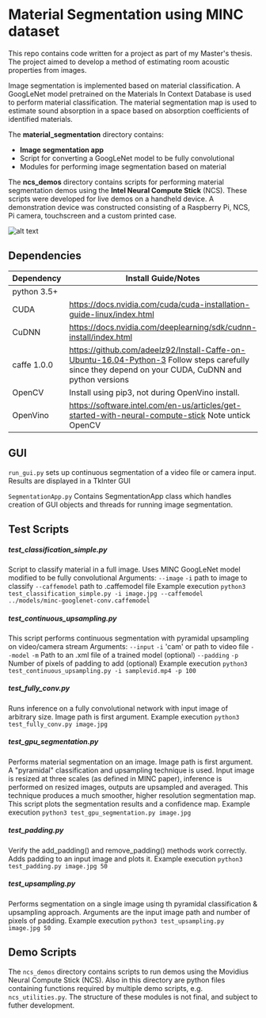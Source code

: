 # Material Segmentation using MINC dataset
This repo contains code written for a project as part of my Master's thesis. 
The project aimed to develop a method of estimating room acoustic properties from images. 


Image segmentation is implemented based on material classification. A GoogLeNet model pretrained on the Materials In Context Database is used to perform material classification. 
The material segmentation map is used to estimate sound absorption in a space based on absorption coefficients of identified materials.

The **material_segmentation** directory contains:
* **Image segmentation app**
* Script for converting a GoogLeNet model to be fully convolutional
* Modules for performing image segmentation based on material

The **ncs_demos** directory contains scripts for performing material segmentation demos using the **Intel Neural Compute Stick** (NCS). 
These scripts were developed for live demos on a handheld device. 
A demonstration device was constructed consisting of a Raspberry Pi, NCS, Pi camera, touchscreen and a custom printed case.

![alt text](https://github.com/aoifemcdonagh/material-segmentation/src/images/demo_setup.png)

## Dependencies

Dependency | Install Guide/Notes
-----------|--------------
python 3.5+ |
CUDA | https://docs.nvidia.com/cuda/cuda-installation-guide-linux/index.html
CuDNN | https://docs.nvidia.com/deeplearning/sdk/cudnn-install/index.html
caffe 1.0.0 | https://github.com/adeelz92/Install-Caffe-on-Ubuntu-16.04-Python-3 Follow steps carefully since they depend on your CUDA, CuDNN and python versions
OpenCV | Install using pip3, not during OpenVino install.
OpenVino | https://software.intel.com/en-us/articles/get-started-with-neural-compute-stick Note untick OpenCV


## GUI
`run_gui.py` sets up continuous segmentation of a video file or camera input. Results are displayed in a TkInter GUI

`SegmentationApp.py` Contains SegmentationApp class which handles creation of GUI objects and threads for running image segmentation.

## Test Scripts

##### test_classification_simple.py
Script to classify material in a full image.
Uses MINC GoogLeNet model modified to be fully convolutional
Arguments:
   `--image` `-i` path to image to classify
   `--caffemodel` path to .caffemodel file
Example execution `python3 test_classification_simple.py -i image.jpg --caffemodel ../models/minc-googlenet-conv.caffemodel`

##### test_continuous_upsampling.py
This script performs continuous segmentation with pyramidal upsampling on video/camera stream
Arguments: 
   `--input` `-i` 'cam' or path to video file
   `--model` `-m` Path to an .xml file of a trained model (optional)
   `--padding` `-p` Number of pixels of padding to add (optional)
Example execution `python3 test_continuous_upsampling.py -i samplevid.mp4 -p 100`

##### test_fully_conv.py
Runs inference on a fully convolutional network with input image of arbitrary size. Image path is first argument. 
Example execution `python3 test_fully_conv.py image.jpg`

##### test_gpu_segmentation.py
Performs material segmentation on an image. Image path is first argument.
A "pyramidal" classification and upsampling technique is used. Input image is resized at three scales (as defined in MINC paper), inference is performed on resized images, outputs are upsampled and averaged. This technique produces a much smoother, higher resolution segmentation map. This script plots the segmentation results and a confidence map.
Example execution `python3 test_gpu_segmentation.py image.jpg`

##### test_padding.py
Verify the add_padding() and remove_padding() methods work correctly. Adds padding to an input image and plots it.
Example execution `python3 test_padding.py image.jpg 50`

##### test_upsampling.py
Performs segmentation on a single image using th pyramidal classification & upsampling approach. Arguments are the input image path and number of pixels of padding.
Example execution `python3 test_upsampling.py image.jpg 50`


## Demo Scripts
The `ncs_demos` directory contains scripts to run demos using the Movidius Neural Compute Stick (NCS). Also in this directory are python files containing functions required by multiple demo scripts, e.g. `ncs_utilities.py`. The structure of these modules is not final, and subject to futher development.
